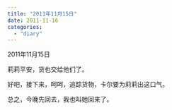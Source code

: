 ```yaml
---
title: "2011年11月15日"
date: 2011-11-16
categories: 
  - "diary"
---
```


2011年11月15日

莉莉平安，货也交给他们了。

好吧，接下来，呵呵，追踪货物，卡尔要为莉莉出这口气。

总之，今晚先回去，我也叫她回来了。
